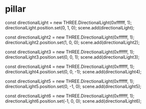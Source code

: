 # pillar

const directionalLight = new THREE.DirectionalLight(0xffffff, 1);
directionalLight.position.set(0, 1, 0);
scene.add(directionalLight);

const directionalLight2 = new THREE.DirectionalLight(0xffffff, 1);
directionalLight2.position.set(1, 0, 0);
scene.add(directionalLight2);

const directionalLight3 = new THREE.DirectionalLight(0xffffff, 1);
directionalLight3.position.set(0, 0, 1);
scene.add(directionalLight3);

const directionalLight4 = new THREE.DirectionalLight(0xffffff, 1);
directionalLight4.position.set(0, 0, -1);
scene.add(directionalLight4);

const directionalLight5 = new THREE.DirectionalLight(0xffffff, 1);
directionalLight5.position.set(0, -1, 0);
scene.add(directionalLight5);

const directionalLight6 = new THREE.DirectionalLight(0xffffff, 1);
directionalLight6.position.set(-1, 0, 0);
scene.add(directionalLight6);
